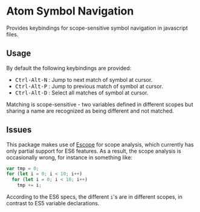# Atom Symbol Navigation

Provides keybindings for scope-sensitive symbol navigation in javascript files.

## Usage

By default the following keybindings are provided:
* <kbd>Ctrl-Alt-N</kbd> : Jump to next match of symbol at cursor.
* <kbd>Ctrl-Alt-P</kbd> : Jump to previous match of symbol at cursor.
* <kbd>Ctrl-Alt-D</kbd> : Select all matches of symbol at cursor.

Matching is scope-sensitive - two variables defined in different scopes but sharing a name are recognized as being different and not matched.

## Issues

This package makes use of [Escope](https://github.com/Constellation/escope) for scope analysis, which currently has only partial support for ES6 features. As a result, the scope analysis is occasionally wrong, for instance in something like:

```javascript
var tmp = 0;
for (let i = 0; i < 10; i++)
  for (let i = 0; i < 10; i++)
    tmp += i;
```

According to the ES6 specs, the different `i`'s are in different scopes, in contrast to ES5 variable declarations.
